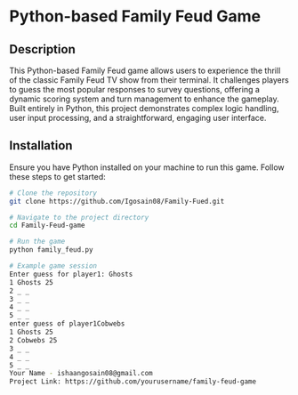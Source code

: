 # Python-based Family Feud Game

## Description
This Python-based Family Feud game allows users to experience the thrill of the classic Family Feud TV show from their terminal. It challenges players to guess the most popular responses to survey questions, offering a dynamic scoring system and turn management to enhance the gameplay. Built entirely in Python, this project demonstrates complex logic handling, user input processing, and a straightforward, engaging user interface.

## Installation
Ensure you have Python installed on your machine to run this game. Follow these steps to get started:

```bash
# Clone the repository
git clone https://github.com/Igosain08/Family-Fued.git

# Navigate to the project directory
cd Family-Feud-game

# Run the game
python family_feud.py

# Example game session
Enter guess for player1: Ghosts
1 Ghosts 25
2 _ _
3 _ _
4 _ _
5 _ _
enter guess of player1Cobwebs
1 Ghosts 25
2 Cobwebs 25
3 _ _
4 _ _
5 _ _
Your Name - ishaangosain08@gmail.com
Project Link: https://github.com/yourusername/family-feud-game
